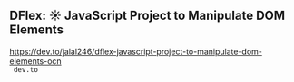 ## DFlex: ☀️ JavaScript Project to Manipulate DOM Elements  
https://dev.to/jalal246/dflex-javascript-project-to-manipulate-dom-elements-ocn  
 ` dev.to`
  

